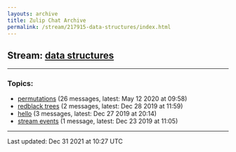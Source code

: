 ```yaml
---
layouts: archive
title: Zulip Chat Archive
permalink: /stream/217915-data-structures/index.html
---
```


## Stream: [data structures](http://vishnuks.com/zulip-archive-action-test-2/stream/217915-data-structures/index.html)
---

### Topics:

* [permutations](topic/permutations.html) (26 messages, latest: May 12 2020 at 09:58)
* [redblack trees](topic/redblack.20trees.html) (2 messages, latest: Dec 28 2019 at 11:59)
* [hello](topic/hello.html) (3 messages, latest: Dec 27 2019 at 20:14)
* [stream events](topic/stream.20events.html) (1 message, latest: Dec 23 2019 at 11:05)

<hr><p>Last updated: Dec 31 2021 at 10:27 UTC</p>